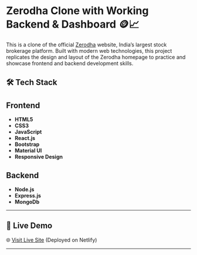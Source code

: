 # Zerodha Clone with Working Backend & Dashboard 🪙📈

This is a clone of the official [Zerodha](https://zerodha.com/) website, India’s largest stock brokerage platform. Built with modern web technologies, this project replicates the design and layout of the Zerodha homepage to practice and showcase frontend and backend development skills.

## 🛠️ Tech Stack

## Frontend 
- **HTML5**
- **CSS3**
- **JavaScript**
- **React.js**
- **Bootstrap**
- **Material UI**
- **Responsive Design**

## Backend 
- **Node.js**
- **Express.js**
- **MongoDb**
  
---

## 🚀 Live Demo

🌐 [Visit Live Site](https://zerodhafrontendonly.netlify.app/) (Deployed on Netlify)

---
